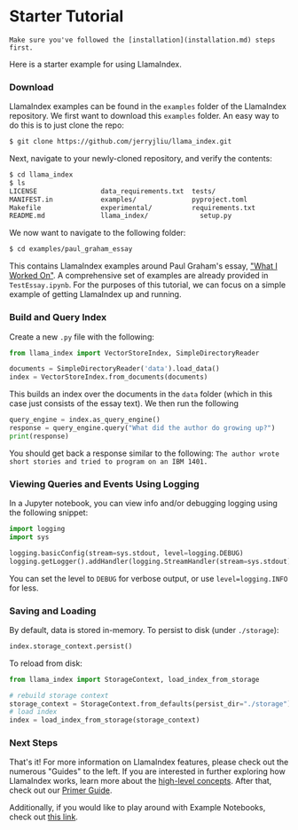 # Starter Tutorial

```{tip}
Make sure you've followed the [installation](installation.md) steps first.
```
Here is a starter example for using LlamaIndex. 

### Download

LlamaIndex examples can be found in the `examples` folder of the LlamaIndex repository.
We first want to download this `examples` folder. An easy way to do this is to just clone the repo:

```bash
$ git clone https://github.com/jerryjliu/llama_index.git
```

Next, navigate to your newly-cloned repository, and verify the contents:

```bash
$ cd llama_index
$ ls
LICENSE                data_requirements.txt  tests/
MANIFEST.in            examples/              pyproject.toml
Makefile               experimental/          requirements.txt
README.md              llama_index/             setup.py
```

We now want to navigate to the following folder:

```bash
$ cd examples/paul_graham_essay
```

This contains LlamaIndex examples around Paul Graham's essay, ["What I Worked On"](http://paulgraham.com/worked.html). A comprehensive set of examples are already provided in `TestEssay.ipynb`. For the purposes of this tutorial, we can focus on a simple example of getting LlamaIndex up and running.

### Build and Query Index

Create a new `.py` file with the following:

```python
from llama_index import VectorStoreIndex, SimpleDirectoryReader

documents = SimpleDirectoryReader('data').load_data()
index = VectorStoreIndex.from_documents(documents)
```

This builds an index over the documents in the `data` folder (which in this case just consists of the essay text). We then run the following

```python
query_engine = index.as_query_engine()
response = query_engine.query("What did the author do growing up?")
print(response)
```

You should get back a response similar to the following: `The author wrote short stories and tried to program on an IBM 1401.`

### Viewing Queries and Events Using Logging

In a Jupyter notebook, you can view info and/or debugging logging using the following snippet:

```python
import logging
import sys

logging.basicConfig(stream=sys.stdout, level=logging.DEBUG)
logging.getLogger().addHandler(logging.StreamHandler(stream=sys.stdout))
```

You can set the level to `DEBUG` for verbose output, or use `level=logging.INFO` for less.

### Saving and Loading

By default, data is stored in-memory.
To persist to disk (under `./storage`):

```python
index.storage_context.persist()
```

To reload from disk:
```python
from llama_index import StorageContext, load_index_from_storage

# rebuild storage context
storage_context = StorageContext.from_defaults(persist_dir="./storage")
# load index
index = load_index_from_storage(storage_context)
```

### Next Steps

That's it! For more information on LlamaIndex features, please check out the numerous "Guides" to the left.
If you are interested in further exploring how LlamaIndex works, learn more about the [high-level concepts](/getting_started/concepts.md).
After that, check out our [Primer Guide](/guides/primer.rst).

Additionally, if you would like to play around with Example Notebooks, check out [this link](/reference/example_notebooks.rst).
